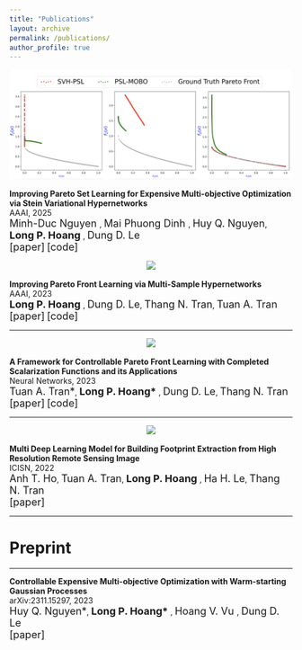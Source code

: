 ```yaml
---
title: "Publications"
layout: archive
permalink: /publications/
author_profile: true
---
```


<p align="center">
  <img src="/assets/publications/SVH/SVH.png" width="550" />
</p>

<b>Improving Pareto Set Learning for Expensive Multi-objective Optimization via Stein Variational Hypernetworks</b>
<br>AAAI, 2025<br>
<span style="font-size: 18px"> Minh-Duc Nguyen </span>, <span style="font-size: 18px"> Mai Phuong Dinh </span>, <a href="https://quanghuy0497.github.io" style="font-size:18px; text-decoration:none">Huy Q. Nguyen</a>, <a href="http://longhp1618.github.io/" style="font-size:18px; text-decoration:none">  <b> Long P. Hoang </b> </a>, <a href="https://andrew-dungle.github.io/" style="font-size:18px; text-decoration:none">Dung D. Le</a>
<br>
<a href="https://arxiv.org/pdf/2412.17312" style="font-size:18px; text-decoration:none">[paper]</a>
<a href="https://github.com/nguyenduc810/SVH-PSL" style="font-size:18px; text-decoration:none">[code]</a>


<p align="center">
  <img src="/assets/publications/MSH/MSH.png" width="550" />
</p>

<b>Improving Pareto Front Learning via Multi-Sample Hypernetworks</b>
<br>AAAI, 2023<br>
<a href="http://longhp1618.github.io/" style="font-size:18px; text-decoration:none">  <b> Long P. Hoang </b> </a>, <a href="https://andrew-dungle.github.io/" style="font-size:18px; text-decoration:none">Dung D. Le</a>, <a href="https://scholar.google.com/citations?user=65LF4RQAAAAJ&hl=vi" style="font-size:18px; text-decoration:none">Thang N. Tran</a>, <a href="https://scholar.google.com/citations?user=d_WTDGoAAAAJ&hl=en&authuser=1" style="font-size:18px; text-decoration:none">Tuan A. Tran</a>
<br>
<a href="https://arxiv.org/abs/2212.01130" style="font-size:18px; text-decoration:none">[paper]</a>
<a href="https://github.com/longhp1618/MultiSample-Hypernetworks" style="font-size:18px; text-decoration:none">[code]</a>


---

<p align="center">
  <img src="/assets/publications/CPFL/Graphical-Abstract-final.jpg" width="550" />
</p>
<b>A Framework for Controllable Pareto Front Learning with Completed Scalarization Functions and its Applications</b>
<br>Neural Networks, 2023<br>
 <a href="https://scholar.google.com/citations?user=d_WTDGoAAAAJ&hl=en&authuser=1" style="font-size:18px; text-decoration:none">Tuan A. Tran*</a>, <a href="http://longhp1618.github.io/" style="font-size:18px; text-decoration:none"><b> Long P. Hoang* </b></a>, <a href="https://andrew-dungle.github.io/" style="font-size:18px; text-decoration:none">Dung D. Le</a>, <a href="https://scholar.google.com/citations?user=65LF4RQAAAAJ&hl=vi" style="font-size:18px; text-decoration:none">Thang N. Tran</a>
<br>
<a href="https://arxiv.org/abs/2302.12487" style="font-size:18px; text-decoration:none">[paper]</a>
<a href="https://github.com/tuantran23012000/PHN-CSF" style="font-size:18px; text-decoration:none">[code]</a>



---
<p align="center">
  <img src="/assets/publications/building/building.png" width="550" />
</p>
<b>Multi Deep Learning Model for Building Footprint Extraction from High Resolution Remote Sensing Image</b>
<br>ICISN, 2022<br>
<a href="https://www.researchgate.net/profile/Anh-Ho-Trong" style="font-size:18px; text-decoration:none">Anh T. Ho</a>, <a href="https://scholar.google.com/citations?user=d_WTDGoAAAAJ&hl=en&authuser=1" style="font-size:18px; text-decoration:none">Tuan A. Tran</a>, <a href="http://longhp1618.github.io/" style="font-size:18px; text-decoration:none"><b> Long P. Hoang </b></a>, <a href="https://sami.hust.edu.vn/hoc-tap/giang-vien/?name=halh" style="font-size:18px; text-decoration:none">Ha H. Le</a>, <a href="https://scholar.google.com/citations?user=65LF4RQAAAAJ&hl=vi" style="font-size:18px; text-decoration:none">Thang N. Tran</a>
<br>
<a href="https://link.springer.com/chapter/10.1007/978-981-19-3394-3_29" style="font-size:18px; text-decoration:none">[paper]</a>

---

# Preprint
---

<p align="center">
</p>
<b>Controllable Expensive Multi-objective Optimization with Warm-starting Gaussian Processes</b>
<br>arXiv:2311.15297, 2023<br>
 <a href="https://quanghuy0497.github.io" style="font-size:18px; text-decoration:none">Huy Q. Nguyen*</a>, <a href="http://longhp1618.github.io/" style="font-size:18px; text-decoration:none"><b> Long P. Hoang* </b></a>, <span style="font-size: 18px"> Hoang V. Vu </span>, <a href="https://andrew-dungle.github.io/" style="font-size:18px; text-decoration:none">Dung D. Le</a>
<br>
<a href="https://arxiv.org/abs/2311.15297" style="font-size:18px; text-decoration:none">[paper]</a>